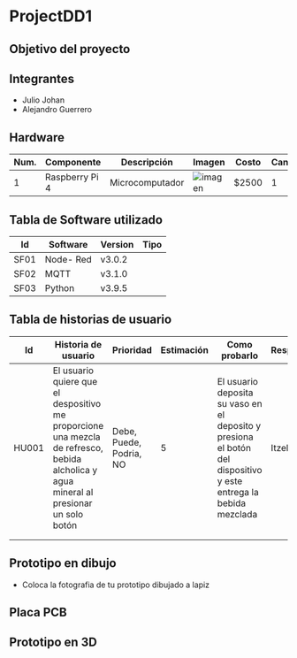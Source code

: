 # ProjectDD1
<!-- Subtitulo -->
## Objetivo del proyecto


## Integrantes
- Julio Johan 
- Alejandro Guerrero

<!--Componentes electricos-->
## Hardware
| Num.| Componente | Descripción | Imagen | Costo | Cantidad |
|-----|------------|-------------|--------|-------|----------|
|  1  |Raspberry Pi 4 |Microcomputador|![imagen](https://m.media-amazon.com/images/I/41cn6diLE0L._AC_.jpg)|  $2500 | 1

## Tabla de Software utilizado
| Id | Software | Version | Tipo |
|----|----------|---------|------|
| SF01 | Node- Red | v3.0.2 |      |
| SF02 | MQTT | v3.1.0 |      |
| SF03 | Python | v3.9.5 |      |



## Tabla de historias de usuario
| Id | Historia de usuario | Prioridad | Estimación | Como probarlo | Responsable |
|----|---------------------|-----------|------------|---------------|-------------|
|HU001|El usuario quiere que el despositivo  me proporcione una mezcla de refresco, bebida alcholica y agua mineral al presionar un solo botón | Debe, Puede, Podria, NO | 5 | El usuario deposita su vaso en el deposito y presiona el botón del dispositivo y este entrega la bebida mezclada | Itzel |
|    |                     |           |            |               |             |
|    |                     |           |            |               |             |

## Prototipo en dibujo
- Coloca la fotografia de tu prototipo dibujado a lapiz

## Placa PCB

## Prototipo en 3D
